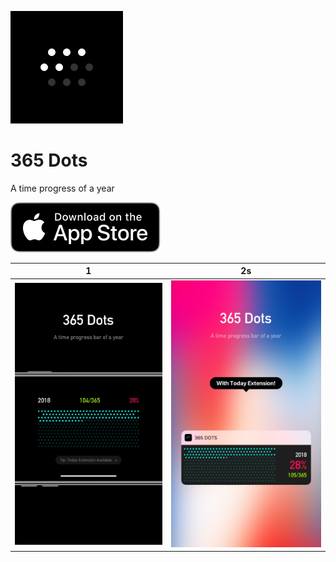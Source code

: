 ![](365%20Dots/Assets.xcassets/AppIcon.appiconset/iPhone-60@3x.png)
# 365 Dots
A time progress of a year


[![](Download_on_the_App_Store_Badge_US-UK_RGB_blk_092917.svg)](http://itunes.apple.com/us/app/id1370611373?mt=8)





| 1 | 2s |
|---|---|
|![](Screenshots/1.png)|![](Screenshots/2.png)|
